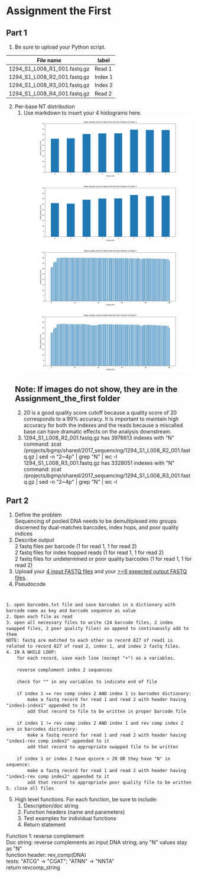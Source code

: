 # Assignment the First

## Part 1
1. Be sure to upload your Python script.

| File name | label |
|---|---|
| 1294_S1_L008_R1_001.fastq.gz |Read 1 |
| 1294_S1_L008_R2_001.fastq.gz |Index 1 |
| 1294_S1_L008_R3_001.fastq.gz |Index 2 |
| 1294_S1_L008_R4_001.fastq.gz |Read 2  |

2. Per-base NT distribution
    1. Use markdown to insert your 4 histograms here.<br>
    ![Index 1 histogram](./index1_hist.png)<br>
    ![Index 2 histogram](./index2_hist.png)<br>
    ![Read 1 histogram](./read1_hist.png)<br>
    ![Read 2 histogram](./read2_hist.png)<br>
    ## Note: If images do not show, they are in the Assignment_the_first folder
    2. 20 is a good quality score cutoff because a quality score of 20 corresponds to a 99% accuracy. It is important to maintain high accuracy for both the indexes and the reads because a miscalled base can have dramatic effects on the analysis downstream.
    3. 1294_S1_L008_R2_001.fastq.gz has 3976613 indexes with "N" </br>
       command: zcat /projects/bgmp/shared/2017_sequencing/1294_S1_L008_R2_001.fastq.gz | sed -n "2~4p" | grep "N" | wc -l<br>
       1294_S1_L008_R3_001.fastq.gz has 3328051 indexes with "N"<br>
       command: zcat /projects/bgmp/shared/2017_sequencing/1294_S1_L008_R3_001.fastq.gz | sed -n "2~4p" | grep "N" | wc -l
    
## Part 2
1. Define the problem<br>
Sequencing of pooled DNA needs to be demultiplexed into groups discerned by dual-matches barcodes, index hops, and poor quality indices
2. Describe output<br>
2 fastq files per barcode (1 for read 1, 1 for read 2)<br>
2 fastq files for index hopped reads (1 for read 1, 1 for read 2)<br>
2 fastq files for undetermined or poor quality barcodes (1 for read 1, 1 for read 2)<br>
3. Upload your [4 input FASTQ files](../TEST-input_FASTQ) and your [>=6 expected output FASTQ files](../TEST-output_FASTQ).
4. Pseudocode
#
    1. open barcodes.txt file and save barcodes in a dictionary with barcode name as key and barcode sequence as value
    2. Open each file as read
    3. open all necessary files to write (24 barcode files, 2 index swapped files, 2 poor quality files) as append to continuously add to them
    NOTE: fastq are matched to each other so record 827 of read1 is related to record 827 of read 2, index 1, and index 2 fastq files.
    4. IN A WHILE LOOP:
        for each record, save each line (except "+") as a variables.

        reverse complement index 2 sequences

        check for "" in any variables to indicate end of file

        if index 1 == rev comp index 2 AND index 1 is barcodes dictionary:
            make a fastq record for read 1 and read 2 with header having "index1-index1" appended to it
            add that record to file to be written in proper barcode file

        if index 1 != rev comp index 2 AND index 1 and rev comp index 2 are in barcodes dictionary:
            make a fastq record for read 1 and read 2 with header having "index1-rev comp index2" appended to it
            add that record to appropriate swapped file to be written

        if index 1 or index 2 have qscore < 20 OR they have "N" in sequence:
            make a fastq record for read 1 and read 2 with header having "index1-rev comp index2" appended to it
            add that record to appropriate poor quality file to be written
    5. close all files

5. High level functions. For each function, be sure to include:
    1. Description/doc string
    2. Function headers (name and parameters)
    3. Test examples for individual functions
    4. Return statement

Function 1: reverse complement<br>
Doc string: reverse complements an input DNA string; any "N" values stay as "N"<br>
function header: rev_comp(DNA)<br>
tests: "ATCG" -> "CGAT"; "ATNN" -> "NNTA"<br>
return revcomp_string

